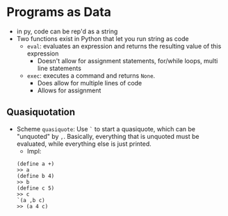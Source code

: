 # Programs as Data
- in py, code can be rep'd as a string
- Two functions exist in Python that let you run string as code
	- `eval`: evaluates an expression and returns the resulting value of this expression
		- Doesn't allow for assignment statements, for/while loops, multi line statements
	- `exec`: executes a command and returns `None`.
		- Does allow for multiple lines of code
		- Allows for assignment 
## Quasiquotation
- Scheme `quasiquote`: Use ``` ` ``` to start a quasiquote, which can be "unquoted" by `,`. Basically, everything that is unquoted must be evaluated, while everything else is just printed.
	- Impl: 
	```
	(define a +)
	>> a
	(define b 4)
	>> b
	(define c 5)
	>> c
	`(a ,b c)
	>> (a 4 c)
	````
